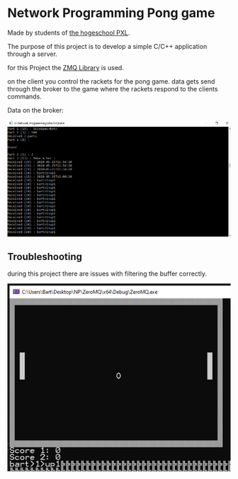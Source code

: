 # Network Programming Pong game 
Made by students of [the hogeschool PXL](https://www.pxl.be).

The purpose of this project is to develop a simple C/C++ application through a server.

for this Project the [ZMQ Library](https://zeromq.org/languages/cplusplus/) is used.

on the client you control the rackets for the pong game. data gets send through the broker to the game where the rackets respond to the clients commands.

Data on the broker:

<p align="center"><img src="broker.png"></p>

## Troubleshooting
during this project there are issues with filtering the buffer correctly.

<p align="center"><img src="buffer.png"></p>

